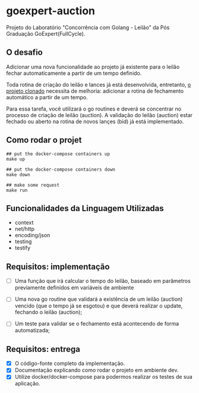 # goexpert-auction
Projeto do Laboratório "Concorrência com Golang - Leilão" da Pós Graduação GoExpert(FullCycle).



## O desafio
Adicionar uma nova funcionalidade ao projeto já existente para o leilão fechar automaticamente a partir de um tempo definido.

Toda rotina de criação do leilão e lances já está desenvolvida, entretanto, [o projeto clonado](https://github.com/devfullcycle/labs-auction-goexpert) necessita de melhoria: adicionar a rotina de fechamento automático a partir de um tempo.

Para essa tarefa, você utilizará o go routines e deverá se concentrar no processo de criação de leilão (auction). A validação do leilão (auction) estar fechado ou aberto na rotina de novos lançes (bid) já está implementado.



## Como rodar o projet
``` shell
## put the docker-compose containers up
make up 

## put the docker-compose containers down
make down

## make some request
make run
```



## Funcionalidades da Linguagem Utilizadas
- context
- net/http
- encoding/json
- testing
- testify



## Requisitos: implementação
- [ ] Uma função que irá calcular o tempo do leilão, baseado em parâmetros previamente definidos em variáveis de ambiente
- [ ] Uma nova go routine que validará a existência de um leilão (auction) vencido (que o tempo já se esgotou) e que deverá realizar o update, fechando o leilão (auction);
- [ ] Um teste para validar se o fechamento está acontecendo de forma automatizada;



## Requisitos: entrega
- [x] O código-fonte completo da implementação.
- [x] Documentação explicando como rodar o projeto em ambiente dev.
- [x] Utilize docker/docker-compose para podermos realizar os testes de sua aplicação.
